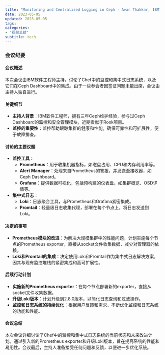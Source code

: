 ```yaml
---
title: "Monitoring and Centralized Logging in Ceph - Avan Thakkar, IBM"
date: 2023-05-05
updated: 2023-05-05
tags:
categories:
- "视频总结"
subtitle: tech
---
```



### 会议纪要

#### 会议概述
本次会议由IBM软件工程师主持，讨论了Chef中的监控和集中式日志系统，以及它们在Ceph Dashboard中的集成。由于一些参会者因签证问题未能出席，会议由主持人独自进行。

#### 关键细节
- **主持人背景**：IBM软件工程师，拥有三年Ceph维护经验，参与过Ceph Dashboard的监控和安全管理模块，近期贡献于Rook项目。
- **监控的重要性**：监控帮助跟踪集群的健康和性能，确保可靠性和可扩展性，便于故障排查。

#### 讨论的主要议题
- **监控工具**：
  - **Prometheus**：用于收集机器指标，如磁盘占用、CPU和内存利用率等。
  - **Alert Manager**：处理来自Prometheus的警报，并发送至接收器，如Ceph Dashboard。
  - **Grafana**：提供数据可视化，包括预构建的仪表盘，如集群概览、OSD详情等。
- **集中式日志**：
  - **Loki**：日志聚合工具，与Prometheus和Grafana紧密集成。
  - **Promtail**：轻量级日志收集代理，部署在每个节点上，将日志发送到Loki。

#### 决定的事项
- **Prometheus模块的改进**：为解决大规模集群中的性能问题，计划实施每个节点的Prometheus exporter，直接从socket文件收集数据，减少对管理器的依赖。
- **Loki和Promtail的集成**：决定使用Loki和Promtail作为集中式日志解决方案，因其与现有监控堆栈的紧密集成和高可扩展性。

#### 后续行动计划
- **实施新的Prometheus exporter**：在每个节点部署新的exporter，直接从socket文件收集数据。
- **升级Loki版本**：计划升级到2.8.0版本，以简化日志查询和过滤操作。
- **监控和日志系统的持续优化**：根据用户反馈和需求，不断优化监控和日志系统的功能和性能。

#### 会议总结
本次会议详细讨论了Chef中的监控和集中式日志系统的当前状态和未来改进计划。通过引入新的Prometheus exporter和升级Loki版本，旨在提高系统的性能和易用性。会议最后，主持人准备接受任何问题和反馈，以便进一步优化系统。